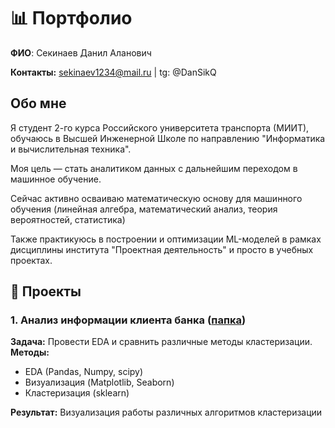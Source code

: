 # 📊 Портфолио   
**ФИО**: Секинаев Данил Аланович

**Контакты:** sekinaev1234@mail.ru | tg: @DanSikQ  

## Обо мне  
Я студент 2-го курса Российского университета транспорта (МИИТ), обучаюсь в Высшей Инженерной Школе по направлению "Информатика и вычислительная техника".

Моя цель — стать аналитиком данных с дальнейшим переходом в машинное обучение. 

Сейчас активно осваиваю математическую основу для машинного обучения (линейная алгебра, математический анализ, теория вероятностей, статистика)

Также практикуюсь в построении и оптимизации ML-моделей в рамках дисциплины института "Проектная деятельность" и просто в учебных проектах.

## 📂 Проекты  

### 1. Анализ информации клиента банка ([папка](/projects/Bank_customers_analysis))  
**Задача:** Провести EDA и сравнить различные методы кластеризации.  
**Методы:**  
- EDA (Pandas, Numpy, scipy)
- Визуализация (Matplotlib, Seaborn)
- Кластеризация (sklearn)

**Результат:** Визуализация работы различных алгоритмов кластеризации   

  
